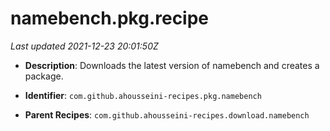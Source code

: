 # namebench.pkg.recipe

_Last updated 2021-12-23 20:01:50Z_

- **Description**: Downloads the latest version of namebench and creates a package.

- **Identifier**: `com.github.ahousseini-recipes.pkg.namebench`

- **Parent Recipes**: `com.github.ahousseini-recipes.download.namebench`
